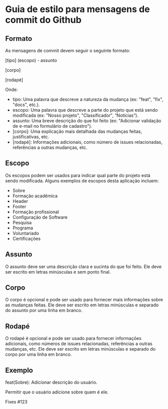 # Guia de estilo para mensagens de commit do Github

## Formato
As mensagens de commit devem seguir o seguinte formato:

[tipo] (escopo) - assunto

[corpo]

[rodapé]

Onde:
- tipo: Uma palavra que descreve a natureza da mudança (ex: "feat", "fix", "docs", etc.).
- escopo: Uma palavra que descreve a parte do projeto que está sendo modificada (ex: "Nosso projeto", "Classificador", “Notícias”).
- assunto: Uma breve descrição do que foi feito (ex: "Adicionar validação de e-mail no formulário de cadastro").
- [corpo]: Uma explicação mais detalhada das mudanças feitas, justificativas, etc.
- [rodapé]: Informações adicionais, como número de issues relacionadas, referências a outras mudanças, etc.

## Escopo
Os escopos podem ser usados para indicar qual parte do projeto está sendo modificada. Alguns exemplos de escopos desta aplicação incluem:
- Sobre
- Formação acadêmica
- Header
- Footer
- Formação profissional
- Configuração de Software
- Pesquisa
- Programa
- Voluntariado
- Certificações

## Assunto
O assunto deve ser uma descrição clara e sucinta do que foi feito. Ele deve ser escrito em letras minúsculas e sem ponto final.

## Corpo
O corpo é opcional e pode ser usado para fornecer mais informações sobre as mudanças feitas. Ele deve ser escrito em letras minúsculas e separado do assunto por uma linha em branco.

## Rodapé
O rodapé é opcional e pode ser usado para fornecer informações adicionais, como números de issues relacionadas, referências a outras mudanças, etc. Ele deve ser escrito em letras minúsculas e separado do corpo por uma linha em branco.

## Exemplo
feat(Sobre): Adicionar descrição do usuário.

Permitir que o usuário adicione sobre quem é ele.

Fixes #123
